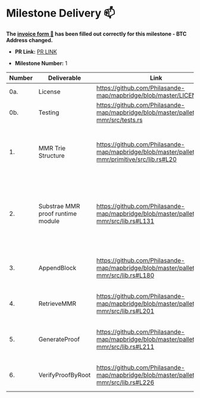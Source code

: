 # Milestone Delivery :mailbox:


**The [invoice form :pencil:](https://forms.gle/8Wx7nxtq8fKrsuEz8) has been filled out correctly for this milestone - BTC Address changed.**  

* **PR Link:** [PR LINK](https://github.com/w3f/Open-Grants-Program/pull/59)

* **Milestone Number:** 1


| Number | Deliverable | Link | Notes |
| ------------- | ------------- | ------------- | ------------- |
| 0a. | License |https://github.com/Philasande-map/mapbridge/blob/master/LICENSE | Apache License |
| 0b. | Testing |https://github.com/Philasande-map/mapbridge/blob/master/pallets/map-mmr/src/tests.rs | test mmr module method |
| 1. | MMR Trie Structure | https://github.com/Philasande-map/mapbridge/blob/master/pallets/map-mmr/primitive/src/lib.rs#L20 | customlized MMR node field,  merging method and MMR manager |
| 2. | Substrae MMR proof runtime module | https://github.com/Philasande-map/mapbridge/blob/master/pallets/map-mmr/src/lib.rs#L131| MMR proof verification, generate and manage MMR in substrate SRML runtime |
| 3. | AppendBlock |https://github.com/Philasande-map/mapbridge/blob/master/pallets/map-mmr/src/lib.rs#L180 | Append current block as MMR leaf node  |
| 4. | RetrieveMMR |https://github.com/Philasande-map/mapbridge/blob/master/pallets/map-mmr/src/lib.rs#L201 | Retrieve the MMR based on the root provide |
| 5. | GenerateProof | https://github.com/Philasande-map/mapbridge/blob/master/pallets/map-mmr/src/lib.rs#L211 | Generate the merkle branch proof in MMR |
| 6. | VerifyProofByRoot |https://github.com/Philasande-map/mapbridge/blob/master/pallets/map-mmr/src/lib.rs#L226 | Verify if the proof is consistent with root |

